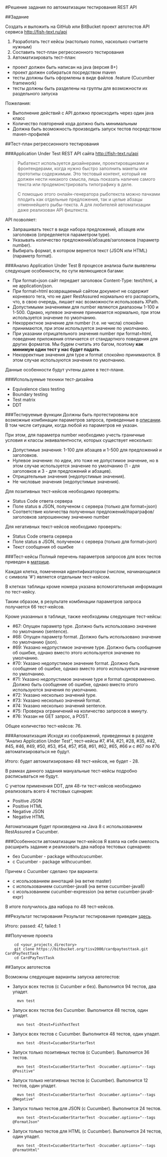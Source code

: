 #Решение задания по автоматизации тестирования REST API

##Задание

Создать и выложить на GitHub или BitBucket проект автотестов API сервиса http://fish-text.ru/api

1. Разработать тест кейсы (настолько полно, насколько считаете нужным)
2. Составить тест-план регрессионного тестирования
3. Автоматизировать тест-план:
* проект должен быть написан на java (версия 8+)
* проект должен собираться посредством maven
* тесты должны быть оформлены в виде файлов .feature (Cucumber framework)
* тесты должны быть разделены на группы для возможности их раздельного запуска

Пожелания:
* Выполнение действий с API должно происходить через один java класс
* Количество повторений кода должно быть минимальным
* Должна быть возможность производить запуск тестов посредством maven-профилей


##Тест-план регрессионного тестирования

###Application Under Test
REST API сайта http://fish-text.ru/api

>Рыбатекст используется дизайнерами, проектировщиками и фронтендерами, когда нужно быстро заполнить макеты или прототипы содержимым. Это тестовый контент, который не должен нести никакого смысла, лишь показать наличие самого текста или продемонстрировать типографику в деле.
>
>C помощью этого онлайн-генератора рыботекста можно пачками плодить как отдельные предложения, так и целые абзацы отменнейшего рыбы-текста. А для любителей автоматизации даже реализован API фиштекста.

API позволяет:
* Запрашивать текст в виде набора предложений, абзацев или заголовков (определяется параметром type).
* Указывать количество предложений/абзацев/заголовков (параметр number).
* Выбирать формат, в котором вернется текст (JSON или HTML) (параметр format).

###Анализ Application Under Test
В процессе анализа были выявлены следующие особенности, по сути являющиеся багами:

* При format=json сайт передает заголовок Content-Type: text/html, а не application/json.
* При format=html возвращаемый сайтом документ не содержит корневого тега, что не дает RestAssured нормально его распарсить, что, в свою очередь, лишает нас возможности использовать XPath.
* Допустимыми значениями для number являются диапазоны 1-100 и 1-500. Однако, нулевое значение принимается нормально, при этом используется значение по умолчанию. 
* Некорректное значение для number (т.е. не числа) спокойно принимаются, при этом используется значение по умолчанию.
* При указании отрицательного значения number при format=html, поведение приложения отличается от стандартного поведения для других форматов. Мы будем считать это багом, поэтому **как минимум один тест у нас будет падать**.
* Некорректные значения для type и format спокойно принимаются. В этом случае используются значения по умолчанию.

Данные особенности будут учтены далее в тест-плане.

###Используемые техники тест-дизайна
* Equivalence class testing
* Boundary testing
* Test matrix
* DDT

###Тестируемые функции
Должны быть протестированы все возможные комбинации параметров запроса, приведенные в [описании](http://fish-text.ru/api). В том числе ситуации, когда любой из параметров не указан.

При этом, для параметра number необходимо учесть граничные условия и классы эквивалентности, которых существует несколько:
* Допустимые значения: 1-100 для абзацев и 1-500 для предложений и заголовков.
* Нулевое значение: по идеи, это тоже не допустимое значение, но в этом случае используется значение по умолчанию
 (1 - для заголовков и 3 - для предложений и абзацев).
* Отрицательные значения (недопустимые значения).
* Не числовые значения (недопустимые значения).

Для позитивных тест-кейсов необходимо проверять:
* Status Code ответа сервера
* Поле status в JSON, полученом с сервера (только для format=json)
* Соответствие количества полученных предложений/параграфов/заголовков запрошенному значению number

Для негативных текст-кейсов необходимо проверять:
* Status Code ответа сервера
* Поле status в JSON, полученом с сервера (только для format=json)
* Текст сообщения об ошибке

###Тест-кейсы
Полный перечень параметров запросов для всех тестов приведен в [матрице](https://drive.google.com/open?id=1eIT7GlUStORdLDSV015jx6Fp1GPl9zFslxRn7TZSzhQ).

Каждая клетка, помеченная идентификатором (числом, начинающимся с символа '#') является отдельным тест-кейсом.

В клетках таблицы кроме номера указана вспомогательная информация по тест-кейсу.

Таким образом, в результате комбинации параметров запроса получается 66 тест-кейсов.

Кроме указанных в таблице, также необходимы следующие тест-кейсы:

* \#67: Опущен параметр type. Должно быть использовано значение по умолчанию (sentence).
* \#68: Опущен параметр format. Должно быть использовано значение по умолчанию (json).
* \#69: Указано недопустимое значение type. Должно быть сообщение об ошибке, однако вместо этого используется значение по умолчанию.
* \#70: Указано недопустимое значение format. Должно быть сообщение об ошибке, однако вместо этого используется значение по умолчанию.
* \#71: Указано недопустимое значение type и format одновременно. Должно быть сообщение об ошибке, однако вместо этого используются значения по умолчанию.
* \#72: Указано несколько значений type.
* \#73: Указано несколько значений format.
* \#74: Указано несколько значений sentence.
* \#75: Проверка ограничений на количество запросов в минуту.
* \#76: Указан не GET запрос, а POST.
 

Общее количество тест-кейсов: 76.

###Автоматизация
Исходя из соображений, приведенных в разделе “Анализ Application Under Test”,  тест-кейсы #7, #14, #21, #28, #35, #42, #45, #46, #49, #50, #53, #54, #57, #58, #61, #62, #65, #66 и с #67 по #76 автоматизироваться не будут.

Итого: будет автоматизировано 48 тест-кейсов, не будет - 28.

В рамках данного задания мануальные тест-кейсы подробно расписываться не будут.

С учетом применения DDT, для 48-ти тест-кейсов необходимо реализовать всего 4 тестовых сценария:
* Positive JSON
* Positive HTML
* Negative JSON
* Negative HTML

Автоматизация будет произведена на Java 8 с использованием RestAssured и Cucumber.

###Особенности автоматизации тест-кейсов
Я взяла на себя смелость расширить задание и реализовать два набора тестовых сценариев:
* без Cucumber - package withoutcucumber.
* с Cucumber - package withcucumber.

Причем с Cucumber сделано три варианта:
* с исользованием аннотаций (на ветке master)
* с использованием cucumber-java8 (на ветке cucumber-java8)
* с исользованием cucumber-expression (на ветке cucumber-java8-expr)

В итоге получилось два набора по 48 тест-кейсов.

##Результат тестирования
Результат тестирования приведен [здесь](https://drive.google.com/open?id=1Q9YU6vkdHI_v6E7NIISs7ENZJKq6N2rHy4v6yG4xIz8).

Итого: passed: 47, failed: 1

##Получение проекта

        cd <your_projects_directory>
        git clone https://bitbucket.org/tisv2000/cardpaytesttask.git CardPayTestTask
        cd CardPayTestTask

##Запуск автотестов

Возможны следующие варианты запуска автотестов:

* Запуск всех тестов (с Cucumber и без). Выполнится 94 тестов, два упадет.

        mvn test

* Запуск всех тестов без Cucumber. Выполнится 48 тестов, один упадет.

        mvn test -Dtest=FishTextTest

* Запуск всех тестов с Cucumber. Выполнится 48 тестов, один упадет.

        mvn test -Dtest=CucumberStarterTest

* Запуск только позитивных тестов (с Cucumber). Выполнится 36 тестов.

        mvn test -Dtest=CucumberStarterTest -Dcucumber.options="--tags @Positive"

* Запуск только негативных тестов (с Cucumber). Выполнится 12 тестов, один упадет.

        mvn test -Dtest=CucumberStarterTest -Dcucumber.options="--tags @Negative" 

* Запуск только тестов для JSON (с Cucumber). Выполнится 24 тестов.

        mvn test -Dtest=CucumberStarterTest -Dcucumber.options="--tags @FormatJson" 

* Запуск только тестов для HTML (с Cucumber). Выполнится 24 тестов, один упадет.

        mvn test -Dtest=CucumberStarterTest -Dcucumber.options="--tags @FormatHtml" 

